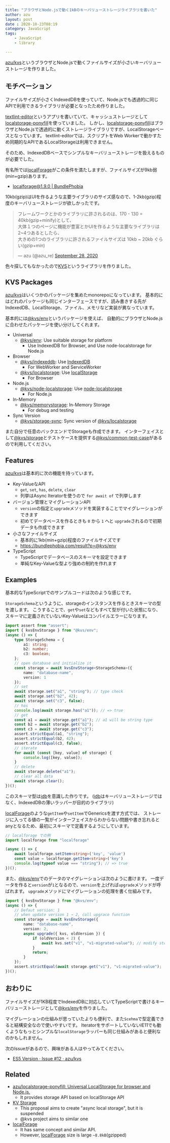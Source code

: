 ```yaml
---
title: "ブラウザとNode.jsで動く1kBのキーバリューストレージライブラリを書いた"
author: azu
layout: post
date : 2020-10-23T08:19
category: JavaScript
tags:
    - JavaScript
    - library

---
```


[azu/kvs](https://github.com/azu/kvs)というブラウザとNode.jsで動くファイルサイズが小さいキーバリューストレージを作りました。

## モチベーション

ファイルサイズが小さくIndexedDBを使っていて、Node.jsでも透過的に同じAPIで利用できるライブラリが必要となったため作りました。

[textlint-editor](https://github.com/textlint/editor)というアプリを書いていて、キャッシュストレージとして[localstorage-ponyfill](https://github.com/azu/localstorage-ponyfill)を使っていました。
しかし、[localstorage-ponyfill](https://github.com/azu/localstorage-ponyfill)はブラウザとNode.jsで透過的に動くストレージライブラリですが、LocalStorageベースとなっています。
textlint-editorでは、スクリプトをWeb Workerで動かすため同期的なAPIであるLocalStorageは利用できません。

そのため、IndexedDBベースでシンプルなキーバリューストレージを扱えるものが必要でした。

有名所では[localForage](https://github.com/localForage/localForage)がこの条件を満たしますが、ファイルサイズが9kb弱(min+gzip)あります。

- [localforage@1.9.0 | BundlePhobia](https://bundlephobia.com/result?p=localforage@1.9.0)

10kb(gzip)はUIを作るような主要ライブラリのサイズ感なので、1-2kb(gzip)程度のキーバリューストレージが欲しかったです。

<blockquote class="twitter-tweet"><p lang="ja" dir="ltr">フレームワークとかのライブラリに許されるのは、170 - 130 = 40kb(gzip+minify)として、<br>大体１つのページに機能が豊富とかUIを作るような主要なライブラリは2~4つあるとしたら、<br>大きめの1つのライブラリに許されるファイルサイズは 10kb ~ 20kb ぐらい(gzip+min)</p>&mdash; azu (@azu_re) <a href="https://twitter.com/azu_re/status/1310449342730313728?ref_src=twsrc%5Etfw">September 28, 2020</a></blockquote>
<script async src="https://platform.twitter.com/widgets.js" charset="utf-8"></script> 

色々探してもなかったので[KVS](https://github.com/azu/kvs)というライブラリを作りました。

## KVS Packages

[azu/kvs](https://github.com/azu/kvs)はいくつかのパッケージを集めたmonorepoになっています。
基本的にはどれのパッケージも同じインターフェースですが、読み書きする先がIndexedDB、LocalStorage、ファイル、メモリなど実装が異なっています。

基本的には[@kvs/env](https://github.com/azu/kvs/tree/master/packages/env)というパッケージを使えば、
自動的にブラウザとNode.jsに合わせたパッケージを使い分けしてくれます。

- Universal
    - [@kvs/env](https://github.com/azu/kvs/tree/master/packages/env): Use suitable storage for platform
        - Use IndexedDB for Browser, and Use node-localstorage for Node.js
- Browser
    - [@kvs/indexeddb](https://github.com/azu/kvs/tree/master/packages/indexeddb): Use [IndexedDB](https://developer.mozilla.org/en-US/docs/Web/API/IndexedDB_API)
        - For WebWorker and ServiceWorker
    - [@kvs/localstorage](https://github.com/azu/kvs/tree/master/packages/localstorage): Use [localStorage](https://developer.mozilla.org/docs/Web/API/Window/localStorage)
        - For Browser
- Node.js
    - [@kvs/node-localstorage](https://github.com/azu/kvs/tree/master/packages/node-localstorage): Use [node-localstorage](https://github.com/lmaccherone/node-localstorage)
        - For Node.js
- In-Memory
    - [@kvs/memorystorage](https://github.com/azu/kvs/tree/master/packages/memorystorage): In-Memory Storage
        - For debug and testing
- Sync Version
    - [@kvs/storage-sync](https://github.com/azu/kvs/tree/master/packages/storage-sync): Sync version of [@kvs/localstorage](https://github.com/azu/kvs/tree/master/packages/localstorage)

また自分で任意のバックエンドでStorageも作成できます。
インターフェイスとして[@kvs/storage](https://github.com/azu/kvs/tree/master/packages/storage)とテストケースを提供する[@kvs/common-test-case](https://github.com/azu/kvs/tree/master/packages/common-test-case)があるので利用してください。

## Features

[azu/kvs](https://github.com/azu/kvs)は基本的に次の機能を持っています。

- Key-ValueなAPI
    - `get`, `set`, `has`, `delete`, `clear`
    - 列挙はAsync Iteratorを使うので `for await of` で列挙します
- バージョン管理とマイグレーションAPI
    - `version`の指定と`upgrade`メソッドを実装することでマイグレーションができます
    - 初めてデータベースを作るときも `0` から `1` へと `upgrade`されるので初期データも作成できます
- 小さなファイルサイズ
    - 基本的に1kb(min+gzip)程度のファイルサイズです
    - <https://bundlephobia.com/result?p=@kvs/env>
- TypeScript
    - TypeScriptでデータベースのスキーマを設定できます
    - 単純なKey-Valueな型より強めの制約を作れます

## Examples

基本的なTypeScriptでのサンプルコードは次のような感じです。

`StorageSchema`というように、storageのインスタンスを作るときスキーマの型を渡します。
こうすることで、`get`や`set`などもすべて型が付いた状態になり、スキーマに定義されていないKey-Valueはコンパイルエラーになります。

```ts
import assert from "assert";
import { kvsEnvStorage } from "@kvs/env";
(async () => {
    type StorageSchema = {
        a1: string;
        b2: number;
        c3: boolean;
    };
    // open database and initialize it
    const storage = await kvsEnvStorage<StorageSchema>({
        name: "database-name",
        version: 1
    });
    // set
    await storage.set("a1", "string"); // type check
    await storage.set("b2", 42);
    await storage.set("c3", false);
    // has
    console.log(await storage.has("a1")); // => true
    // get
    const a1 = await storage.get("a1"); // a1 will be string type
    const b2 = await storage.get("b2");
    const c3 = await storage.get("c3");
    assert.strictEqual(a1, "string");
    assert.strictEqual(b2, 42);
    assert.strictEqual(c3, false);
    // iterate
    for await (const [key, value] of storage) {
        console.log([key, value]);
    }
    // delete
    await storage.delete("a1");
    // clear all data
    await storage.clear();
})();
```

このスキーマ型は[idb](https://github.com/jakearchibald/idb)を意識した作りです。
([idb](https://github.com/jakearchibald/idb)はキーバリューストレージではなく、IndexedDBの薄いラッパーが目的のライブラリ)


[localForage](https://github.com/localForage/localForage)のような`getItem`や`setItem`でGenericsを渡す方式では、
ストレージに入ってる値の一覧がインターフェイスからわからない問題や書き忘れるとanyとなるため、最初にスキーマで定義するようにしています。

```ts
// localforage での例
import localforage from "localforage"

(async () => {
    await localforage.setItem<string>('key', 'value')
    const value = localforage.getItem<string>('key')
    console.log(typeof value === "string"); // => true
})();
```

また、[@kvs/env](https://github.com/azu/kvs)でのデータのマイグレーションは次のように書けます。
一度データを作ると`version`が`1`となるので、`version`を上げれば`upgrade`メソッドが呼ばれます。
`upgrade`メソッドにマイグレーションの処理を書く仕組みです。

```ts
import { kvsEnvStorage } from "@kvs/env";
(async () => {
    // Defaut version: 1 
    // when update version 1 → 2, call upgrace function
    const storage = await kvsEnvStorage({
        name: "database-name",
        version: 2,
        async upgrade({ kvs, oldVersion }) {
            if (oldVersion < 2) {
                await kvs.set("v1", "v1-migrated-value"); // modify storage as migration
            }
            return;
        }
    });
    assert.strictEqual(await storage.get("v1"), "v1-migrated-value");
})();
```

## おわりに

ファイルサイズが1KB程度でIndexedDBに対応していてTypeScriptで書けるキーバリューストレージとして[@kvs/env](https://github.com/azu/kvs)を作りました。

マイグレーションの仕組みが思っていたよりも便利で、また`Scehma`で型定義できると結構安全なので使いやすいです。
IteratorをサポートしていないIE11でも動くようなもっとシンプルな`localStorage`ラッパーも同じ仕組みがあると便利なのかもしれません。

次のIssueがあるので、興味がある人はやってみてください。

- [ES5 Version · Issue #12 · azu/kvs](https://github.com/azu/kvs/issues/12)

## Related

- [azu/localstorage-ponyfill: Universal LocalStorage for browser and Node.js.](https://github.com/azu/localstorage-ponyfill)
    - It provides storage API based on localStorage API
- [KV Storage](https://github.com/WICG/kv-storage)
    - This proposal aims to create "async local storage", but it is suspended
    - @kvs project aims to similar one
- [localForage](https://github.com/localForage/localForage)
    - It has same concept and similar API.
    - However, [localForage](https://github.com/localForage/localForage) size is large `~8.8kB`(gzipped)
